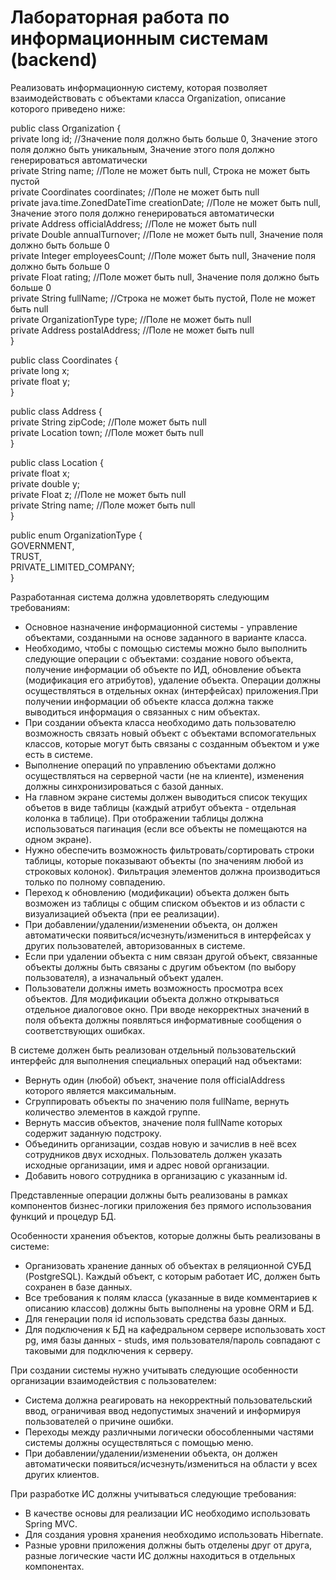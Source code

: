 # Лабораторная работа по информационным системам (backend)

Реализовать информационную систему, которая позволяет взаимодействовать с объектами класса Organization, описание которого приведено ниже:

public class Organization {\
private long id; //Значение поля должно быть больше 0, Значение этого поля должно быть уникальным, Значение этого поля должно генерироваться автоматически\
private String name; //Поле не может быть null, Строка не может быть пустой\
private Coordinates coordinates; //Поле не может быть null\
private java.time.ZonedDateTime creationDate; //Поле не может быть null, Значение этого поля должно генерироваться автоматически\
private Address officialAddress; //Поле не может быть null\
private Double annualTurnover; //Поле не может быть null, Значение поля должно быть больше 0\
private Integer employeesCount; //Поле может быть null, Значение поля должно быть больше 0\
private Float rating; //Поле может быть null, Значение поля должно быть больше 0\
private String fullName; //Строка не может быть пустой, Поле не может быть null\
private OrganizationType type; //Поле не может быть null\
private Address postalAddress; //Поле не может быть null\
}

public class Coordinates {\
private long x;\
private float y;\
}

public class Address {\
private String zipCode; //Поле может быть null\
private Location town; //Поле может быть null\
}

public class Location {\
private float x;\
private double y;\
private Float z; //Поле не может быть null\
private String name; //Поле может быть null\
}

public enum OrganizationType {\
GOVERNMENT,\
TRUST,\
PRIVATE_LIMITED_COMPANY;\
}

Разработанная система должна удовлетворять следующим требованиям:

- Основное назначение информационной системы - управление объектами, созданными на основе заданного в варианте класса.
- Необходимо, чтобы с помощью системы можно было выполнить следующие операции с объектами: создание нового объекта, получение информации об объекте по ИД, обновление объекта (модификация его атрибутов), удаление объекта. Операции должны осуществляться в отдельных окнах (интерфейсах) приложения.При получении информации об объекте класса должна также выводиться информация о связанных с ним объектах.
- При создании объекта класса необходимо дать пользователю возможность связать новый объект с объектами вспомогательных классов, которые могут быть связаны с созданным объектом и уже есть в системе.
- Выполнение операций по управлению объектами должно осуществляться на серверной части (не на клиенте), изменения должны синхронизироваться с базой данных.
- На главном экране системы должен выводиться список текущих объетов в виде таблицы (каждый атрибут объекта - отдельная колонка в таблице). При отображении таблицы должна использоваться пагинация (если все объекты не помещаются на одном экране).
- Нужно обеспечить возможность фильтровать/сортировать строки таблицы, которые показывают объекты (по значениям любой из строковых колонок). Фильтрация элементов должна производиться только по полному совпадению.
- Переход к обновлению (модификации) объекта должен быть возможен из таблицы с общим списком объектов и из области с визуализацией объекта (при ее реализации).
- При добавлении/удалении/изменении объекта, он должен автоматически появиться/исчезнуть/измениться в интерфейсах у других пользователей, авторизованных в системе.
- Если при удалении объекта с ним связан другой объект, связанные объекты должны быть связаны с другим объектом (по выбору пользователя), а изначальный объект удален.
- Пользователи должны иметь возможность просмотра всех объектов. Для модификации объекта должно открываться отдельное диалоговое окно. При вводе некорректных значений в поля объекта должны появляться информативные сообщения о соответствующих ошибках.

В системе должен быть реализован отдельный пользовательский интерфейс для выполнения специальных операций над объектами:

- Вернуть один (любой) объект, значение поля officialAddress которого является максимальным.
- Сгруппировать объекты по значению поля fullName, вернуть количество элементов в каждой группе.
- Вернуть массив объектов, значение поля fullName которых содержит заданную подстроку.
- Объединить организации, создав новую и зачислив в неё всех сотрудников двух исходных. Пользователь должен указать исходные организации, имя и адрес новой организации.
- Добавить нового сотрудника в организацию с указанным id.

Представленные операции должны быть реализованы в рамках компонентов бизнес-логики приложения без прямого использования функций и процедур БД.

Особенности хранения объектов, которые должны быть реализованы в системе:

- Организовать хранение данных об объектах в реляционной СУБД (PostgreSQL). Каждый объект, с которым работает ИС, должен быть сохранен в базе данных.
- Все требования к полям класса (указанные в виде комментариев к описанию классов) должны быть выполнены на уровне ORM и БД.
- Для генерации поля id использовать средства базы данных.
- Для подключения к БД на кафедральном сервере использовать хост pg, имя базы данных - studs, имя пользователя/пароль совпадают с таковыми для подключения к серверу.

При создании системы нужно учитывать следующие особенности организации взаимодействия с пользователем:

- Система должна реагировать на некорректный пользовательский ввод, ограничивая ввод недопустимых значений и информируя пользователей о причине ошибки.
- Переходы между различными логически обособленными частями системы должны осуществляться с помощью меню.
- При добавлении/удалении/изменении объекта, он должен автоматически появиться/исчезнуть/измениться на области у всех других клиентов.

При разработке ИС должны учитываться следующие требования:

- В качестве основы для реализации ИС необходимо использовать Spring MVC.
- Для создания уровня хранения необходимо использовать Hibernate.
- Разные уровни приложения должны быть отделены друг от друга, разные логические части ИС должны находиться в отдельных компонентах.